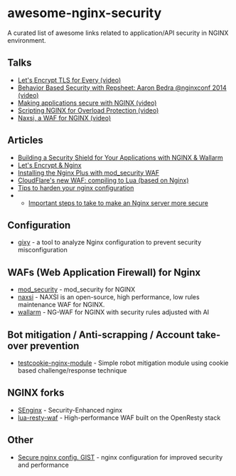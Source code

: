# awesome-nginx-security

A curated list of awesome links related to application/API security in NGINX environment.

## Talks

- [Let's Encrypt TLS for Every (video)](https://www.youtube.com/watch?v=ac4tE4_4nU0)
- [Behavior Based Security with Repsheet: Aaron Bedra @nginxconf 2014 (video)](https://www.youtube.com/watch?v=9AyaVxzqYoA)
- [Making applications secure with NGINX (video)](https://www.youtube.com/watch?v=rNNRGDAZeKY)
- [Scripting NGINX for Overload Protection (video)](https://www.youtube.com/watch?v=uFm-tp4t2mE)
- [Naxsi, a WAF for NGINX (video)](https://www.youtube.com/watch?v=JiJHCodn_PQ)

## Articles

- [Building a Security Shield for Your Applications with NGINX & Wallarm](https://www.nginx.com/blog/build-application-security-shield-with-nginx-wallarm)
- [Let's Encrypt & Nginx](https://letsecure.me/secure-web-deployment-with-lets-encrypt-and-nginx/)
- [Installing the Nginx Plus with mod_security WAF](https://www.nginx.com/resources/admin-guide/nginx-plus-modsecurity-waf-installation-logging/)
- [CloudFlare's new WAF: compiling to Lua (based on Nginx)](https://blog.cloudflare.com/cloudflares-new-waf-compiling-to-lua/)
- [Tips to harden your nginx configuration](https://www.acunetix.com/blog/articles/nginx-server-security-hardening-configuration-1/#comment-16863)
- - [Important steps to take to make an Nginx server more secure](https://help.dreamhost.com/hc/en-us/articles/222784068-The-most-important-steps-to-take-to-make-an-Nginx-server-more-secure)

## Configuration

- [gixy](https://github.com/yandex/gixy/) - a tool to analyze Nginx configuration to prevent security misconfiguration

## WAFs (Web Application Firewall) for Nginx

- [mod_security](https://github.com/SpiderLabs/ModSecurity-nginx) - mod_security for NGINX
- [naxsi](https://github.com/nbs-system/naxsi) - NAXSI is an open-source, high performance, low rules maintenance WAF for NGINX.
- [wallarm](https://wallarm.com) - NG-WAF for NGINX with security rules adjusted with AI

## Bot mitigation / Anti-scrapping / Account take-over prevention 

- [testcookie-nginx-module](https://github.com/kyprizel/testcookie-nginx-module) - Simple robot mitigation module using cookie based challenge/response technique 

## NGINX forks

- [SEnginx](https://github.com/NeusoftSecurity/SEnginx) - Security-Enhanced nginx
- [lua-resty-waf](https://github.com/p0pr0ck5/lua-resty-waf) - High-performance WAF built on the OpenResty stack

## Other

- [Secure nginx config. GIST](https://gist.github.com/plentz/6737338) - nginx configuration for improved security and performance

